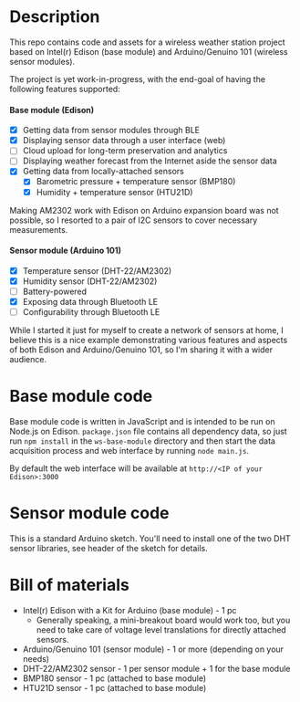 Description
===========

This repo contains code and assets for a wireless weather station project
based on Intel(r) Edison (base module) and Arduino/Genuino 101 (wireless
sensor modules).

The project is yet work-in-progress, with the end-goal of having
the following features supported:

#### Base module (Edison)
- [x] Getting data from sensor modules through BLE
- [x] Displaying sensor data through a user interface (web)
- [ ] Cloud upload for long-term preservation and analytics
- [ ] Displaying weather forecast from the Internet aside the sensor data
- [x] Getting data from locally-attached sensors
  - [x] Barometric pressure + temperature sensor (BMP180)
  - [x] Humidity + temperature sensor (HTU21D)

Making AM2302 work with Edison on Arduino expansion board was not possible,
so I resorted to a pair of I2C sensors to cover necessary measurements.

#### Sensor module (Arduino 101)
- [x] Temperature sensor (DHT-22/AM2302)
- [x] Humidity sensor (DHT-22/AM2302)
- [ ] Battery-powered
- [x] Exposing data through Bluetooth LE
- [ ] Configurability through Bluetooth LE

While I started it just for myself to create a network of sensors at home,
I believe this is a nice example demonstrating various features and aspects
of both Edison and Arduino/Genuino 101, so I'm sharing it with a wider audience.

Base module code
================

Base module code is written in JavaScript and is intended to be run on
Node.js on Edison. `package.json` file contains all dependency data, so just
run `npm install` in the `ws-base-module` directory and then start the data
acquisition process and web interface by running `node main.js`.

By default the web interface will be available at `http://<IP of your Edison>:3000`

Sensor module code
==================

This is a standard Arduino sketch. You'll need to install one of the two DHT
sensor libraries, see header of the sketch for details.

Bill of materials
=================

- Intel(r) Edison with a Kit for Arduino (base module) - 1 pc
  - Generally speaking, a mini-breakout board would work too, but you need to
    take care of voltage level translations for directly attached sensors.
- Arduino/Genuino 101 (sensor module) - 1 or more (depending on your needs)
- DHT-22/AM2302 sensor - 1 per sensor module + 1 for the base module
- BMP180 sensor - 1 pc (attached to base module)
- HTU21D sensor - 1 pc (attached to base module)

